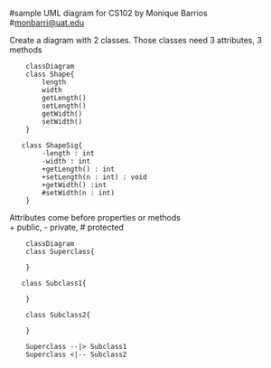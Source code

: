 #sample UML diagram for CS102 by Monique Barrios <br>
#monbarri@uat.edu

Create a diagram with 2 classes. Those classes need 3 attributes, 3 methods

```mermaid
    classDiagram
    class Shape{
        length
        width
        getLength()
        setLength()
        getWidth()
        setWidth()
    }

   class ShapeSig{
        -length : int
        -width : int
        +getLength() : int
        +setLength(n : int) : void
        +getWidth() :int
        #setWidth(n : int)
    }
```
Attributes come before properties or methods<br>
\+ public, \- private, \# protected
```mermaid
    classDiagram
    class Superclass{
        
    }

   class Subclass1{
        
    }

    class Subclass2{
        
    }

    Superclass --|> Subclass1
    Superclass <|-- Subclass2
```